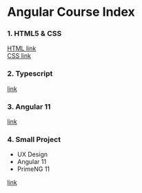 # Angular Course Index

### 1. HTML5 & CSS 
[HTML link](./html)  
[CSS link](./css)
### 2. Typescript
[link](./typescript)
### 3. Angular 11
[link](./angular)
### 4. Small Project
- UX Design
- Angular 11
- PrimeNG 11

[link](./angular-project)
